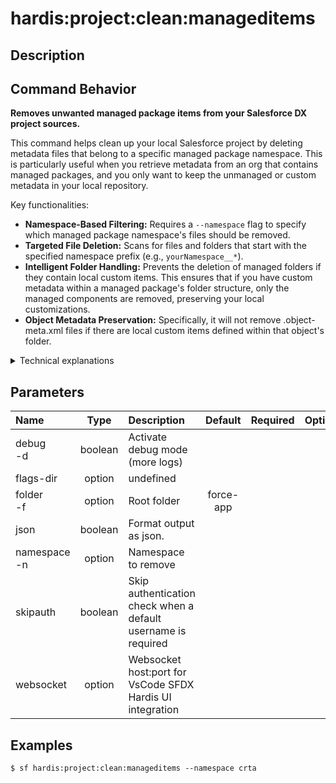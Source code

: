 <!-- This file has been generated with command 'sf hardis:doc:plugin:generate'. Please do not update it manually or it may be overwritten -->
# hardis:project:clean:manageditems

## Description


## Command Behavior

**Removes unwanted managed package items from your Salesforce DX project sources.**

This command helps clean up your local Salesforce project by deleting metadata files that belong to a specific managed package namespace. This is particularly useful when you retrieve metadata from an org that contains managed packages, and you only want to keep the unmanaged or custom metadata in your local repository.

Key functionalities:

- **Namespace-Based Filtering:** Requires a `--namespace` flag to specify which managed package namespace's files should be removed.
- **Targeted File Deletion:** Scans for files and folders that start with the specified namespace prefix (e.g., `yourNamespace__*`).
- **Intelligent Folder Handling:** Prevents the deletion of managed folders if they contain local custom items. This ensures that if you have custom metadata within a managed package's folder structure, only the managed components are removed, preserving your local customizations.
- **Object Metadata Preservation:** Specifically, it will not remove .object-meta.xml files if there are local custom items defined within that object's folder.

<details markdown="1">
<summary>Technical explanations</summary>

The command's technical implementation involves:

- **Namespace Validation:** Ensures that a namespace is provided, throwing an `SfError` if it's missing.
- **File Discovery:** Uses `glob` to find all files and directories within the specified `folder` (defaults to `force-app`) that match the managed package namespace pattern (`**/${this.namespace}__*`).
- **Folder Content Check:** For identified managed folders, the `folderContainsLocalItems` function is called. This function uses `glob` again to check for the presence of any files within that folder that *do not* start with the managed package namespace, indicating local customizations.
- **Conditional Deletion:** Based on the `folderContainsLocalItems` check, it conditionally removes files and folders using `fs.remove`. If a managed folder contains local items, it is skipped to prevent accidental deletion of custom work.
- **Logging:** Provides clear messages about which managed items are being removed.
</details>


## Parameters

| Name             |  Type   | Description                                                   |  Default  | Required | Options |
|:-----------------|:-------:|:--------------------------------------------------------------|:---------:|:--------:|:-------:|
| debug<br/>-d     | boolean | Activate debug mode (more logs)                               |           |          |         |
| flags-dir        | option  | undefined                                                     |           |          |         |
| folder<br/>-f    | option  | Root folder                                                   | force-app |          |         |
| json             | boolean | Format output as json.                                        |           |          |         |
| namespace<br/>-n | option  | Namespace to remove                                           |           |          |         |
| skipauth         | boolean | Skip authentication check when a default username is required |           |          |         |
| websocket        | option  | Websocket host:port for VsCode SFDX Hardis UI integration     |           |          |         |

## Examples

```shell
$ sf hardis:project:clean:manageditems --namespace crta
```


